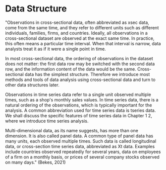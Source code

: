 # Data Structure

"Observations in cross-sectional data, often abbreviated as xsec data, come from the same time, and they refer to different units such as different individuals, families, firms, and countries. Ideally, all observations in a cross-sectional dataset are observed at the exact same time. In practice, this often means a particular time interval. When that interval is narrow, data analysts treat it as if it were a single point in time.

In most cross-sectional data, the ordering of observations in the dataset does not matter: the first data row may be switched with the second data row, and the information content of the data would be the same. Cross-sectional data has the simplest structure. Therefore we introduce most methods and tools of data analysis using cross-sectional data and turn to other data structures later.

Observations in time series data refer to a single unit observed multiple times, such as a shop's monthly sales values. In time series data, there is a natural ordering of the observations, which is typically important for the analysis. A common abbreviation used for time series data is tseries data. We shall discuss the specific features of time series data in Chapter 1 2, where we introduce time series analysis.

Multi-dimensional data, as its name suggests, has more than one dimension. It is also called panel data. A common type of panel data has many units, each observed multiple times. Such data is called longitudinal data, or cross-section time series data, abbreviated as Xt data. Examples include countries observed repeatedly for several years, data on employees of a firm on a monthly basis, or prices of several company stocks observed on many days." (Bekes, 2021)&#x20;
